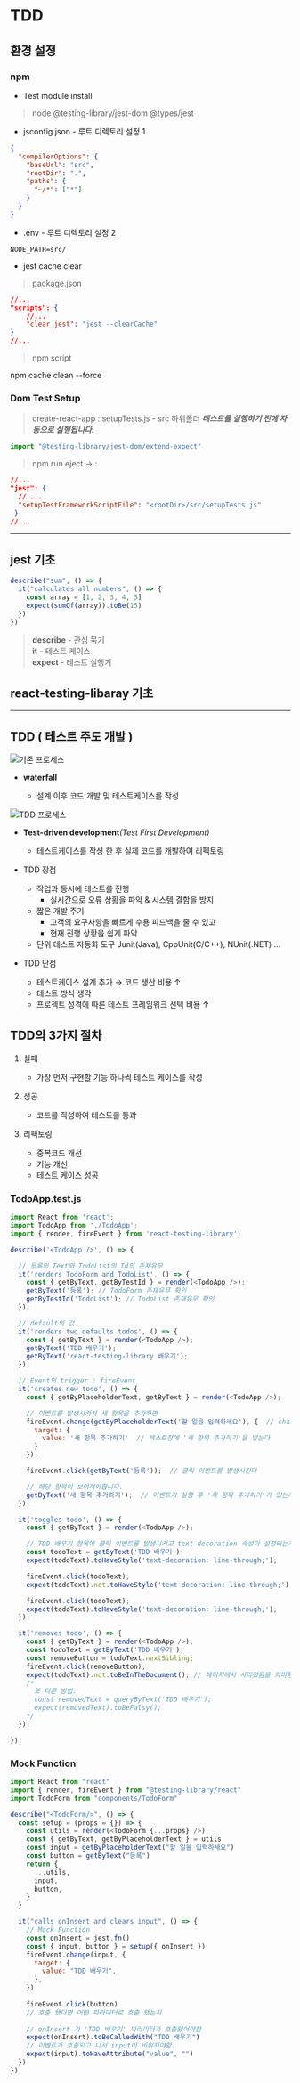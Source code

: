 # TDD

## 환경 설정

### npm

- Test module install

> node @testing-library/jest-dom @types/jest

- jsconfig.json - 루트 디렉토리 설정 1

```json
{
  "compilerOptions": {
    "baseUrl": "src",
    "rootDir": ".",
    "paths": {
      "~/*": ["*"]
    }
  }
}
```

- .env - 루트 디렉토리 설정 2

```env
NODE_PATH=src/
```

- jest cache clear

> package.json

```json
//...
"scripts": {
    //...
    "clear_jest": "jest --clearCache"
}
//...
```

> npm script

npm cache clean --force

### Dom Test Setup

> create-react-app : setupTests.js - src 하위폴더 **_테스트를 실행하기 전에 자동으로 실행됩니다._**

```js
import "@testing-library/jest-dom/extend-expect"
```

> npm run eject -> :

```json
//...
"jest": {
  // ...
  "setupTestFrameworkScriptFile": "<rootDir>/src/setupTests.js"
 }
//...
```

---

## jest 기초

```js
describe("sum", () => {
  it("calculates all numbers", () => {
    const array = [1, 2, 3, 4, 5]
    expect(sumOf(array)).toBe(15)
  })
})
```

> **describe** - 관심 묶기  
> **it** - 테스트 케이스  
> **expect** - 테스트 실행기

## react-testing-libaray 기초

---

## TDD ( 테스트 주도 개발 )

![기존 프로세스](./image/image1.png)

- **waterfall**

  - 설계 이후 코드 개발 및 테스트케이스를 작성

![TDD 프로세스](./image/image2.png)

- **Test-driven development**_(Test First Development)_

  - 테스트케이스를 작성 한 후 실제 코드를 개발하여 리펙토링

- TDD 장점

  - 작업과 동시에 테스트를 진행
    - 실시간으로 오류 상황을 파악 & 시스템 결함을 방지
  - 짧은 개발 주기
    - 고객의 요구사항을 빠르게 수용 피드백을 줄 수 있고
    - 현재 진행 상황을 쉽게 파악
  - 단위 테스트 자동화 도구 Junit(Java), CppUnit(C/C++), NUnit(.NET) ...

- TDD 단점

  - 테스트케이스 설계 추가 → 코드 생산 비용 ↑
  - 테스트 방식 생각
  - 프로젝트 성격에 따른 테스트 프레임워크 선택 비용 ↑

## TDD의 3가지 절차

1. 실패

   - 가장 먼저 구현할 기능 하나씩 테스트 케이스를 작성

2. 성공

   - 코드를 작성하여 테스트를 통과

3. 리팩토링

   - 중복코드 개선
   - 기능 개선
   - 테스트 케이스 성공

### TodoApp.test.js

```JavaScript
import React from 'react';
import TodoApp from './TodoApp';
import { render, fireEvent } from 'react-testing-library';

describe('<TodoApp />', () => {

  // 등록의 Text와 TodoList의 Id의 존재유무
  it('renders TodoForm and TodoList', () => {
    const { getByText, getByTestId } = render(<TodoApp />);
    getByText('등록'); // TodoForm 존재유무 확인
    getByTestId('TodoList'); // TodoList 존재유무 확인
  });

  // default의 값
  it('renders two defaults todos', () => {
    const { getByText } = render(<TodoApp />);
    getByText('TDD 배우기');
    getByText('react-testing-library 배우기');
  });

  // Event의 trigger : fireEvent
  it('creates new todo', () => {
    const { getByPlaceholderText, getByText } = render(<TodoApp />);

    // 이벤트를 발생시켜서 새 항목을 추가하면
    fireEvent.change(getByPlaceholderText('할 일을 입력하세요'), {  // change 이벤트를 발생
      target: {
        value: '새 항목 추가하기'  // 텍스트창에 '새 항목 추가하기'을 넣는다
      }
    });

    fireEvent.click(getByText('등록'));  // 클릭 이벤트를 발생시킨다

    // 해당 항목이 보여져야합니다.
    getByText('새 항목 추가하기');  // 이벤트가 실행 후 '새 항목 추가하기'가 있는지 검사
  });

  it('toggles todo', () => {
    const { getByText } = render(<TodoApp />);

    // TDD 배우기 항목에 클릭 이벤트를 발생시키고 text-decoration 속성이 설정되는지 확인
    const todoText = getByText('TDD 배우기');
    expect(todoText).toHaveStyle('text-decoration: line-through;');

    fireEvent.click(todoText);
    expect(todoText).not.toHaveStyle('text-decoration: line-through;');

    fireEvent.click(todoText);
    expect(todoText).toHaveStyle('text-decoration: line-through;');
  });

  it('removes todo', () => {
    const { getByText } = render(<TodoApp />);
    const todoText = getByText('TDD 배우기');
    const removeButton = todoText.nextSibling;
    fireEvent.click(removeButton);
    expect(todoText).not.toBeInTheDocument(); // 페이지에서 사라졌음을 의미함
    /*
      또 다른 방법:
      const removedText = queryByText('TDD 배우기');
      expect(removedText).toBeFalsy();
    */
  });

});
```

### Mock Function

```JavaScript
import React from "react"
import { render, fireEvent } from "@testing-library/react"
import TodoForm from "components/TodoForm"

describe("<TodoForm/>", () => {
  const setup = (props = {}) => {
    const utils = render(<TodoForm {...props} />)
    const { getByText, getByPlaceholderText } = utils
    const input = getByPlaceholderText("할 일을 입력하세요")
    const button = getByText("등록")
    return {
      ...utils,
      input,
      button,
    }
  }

  it("calls onInsert and clears input", () => {
    // Mock Function
    const onInsert = jest.fn()
    const { input, button } = setup({ onInsert })
    fireEvent.change(input, {
      target: {
        value: "TDD 배우기",
      },
    })
    
    fireEvent.click(button)
    // 호출 됐다면 어떤 파라미터로 호출 됐는지
    
    // onInsert 가 'TDD 배우기' 파라미터가 호출됐어야함
    expect(onInsert).toBeCalledWith("TDD 배우기")
    // 이벤트가 호출되고 나서 input이 비워져야함.
    expect(input).toHaveAttribute("value", "")
  })
})
```
